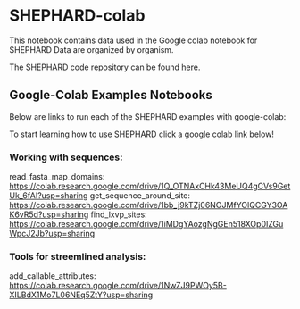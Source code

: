 # SHEPHARD-colab

This notebook contains data used in the Google colab notebook for SHEPHARD
Data are organized by organism. 


The SHEPHARD code repository can be found [here](https://github.com/holehouse-lab/shephard).


## Google-Colab Examples Notebooks 
Below are links to run each of the SHEPHARD examples with google-colab:

To start learning how to use SHEPHARD click a google colab link below!

### Working with sequences:

read_fasta_map_domains: https://colab.research.google.com/drive/1Q_OTNAxCHk43MeUQ4gCVs9GetUk_6fAI?usp=sharing get_sequence_around_site: https://colab.research.google.com/drive/1bb_j9kTZj06NOJMfYOlQCGY3OAK6vR5d?usp=sharing find_lxvp_sites: https://colab.research.google.com/drive/1iMDgYAozgNgGEn518XOp0IZGuWpcJ2Jb?usp=sharing

### Tools for streemlined analysis:

add_callable_attributes: https://colab.research.google.com/drive/1NwZJ9PWOy5B-XILBdX1Mo7L06NEq5ZtY?usp=sharing
